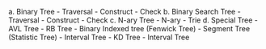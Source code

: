 a. Binary Tree
	- Traversal
	- Construct
	- Check
b. Binary Search Tree
	- Traversal
	- Construct
	- Check
c. N-ary Tree
	- N-ary
	- Trie
d. Special Tree
	- AVL Tree
	- RB Tree
	- Binary Indexed tree (Fenwick Tree)
	- Segment Tree (Statistic Tree)
	- Interval Tree
	- KD Tree
	- Interval Tree
